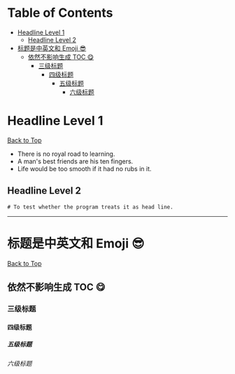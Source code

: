<a class="toc" id="table-of-contents"></a>
# Table of Contents
+ [Headline Level 1](#1)
	+ [Headline Level 2](#1-1)
+ [标题是中英文和 Emoji 😎](#2)
	+ [依然不影响生成 TOC 😋](#2-1)
		+ [三级标题](#2-1-1)
			+ [四级标题](#2-1-1-1)
				+ [五级标题](#2-1-1-1-1)
					+ [六级标题](#2-1-1-1-1-1)


<a class="toc" id ="1"></a>
# Headline Level 1
[Back to Top](#table-of-contents)

+ There is no royal road to learning.
+ A man's best friends are his ten fingers.
+ Life would be too smooth if it had no rubs in it.
<a class="toc" id ="1-1"></a>
## Headline Level 2
```
# To test whether the program treats it as head line.
```
---
<a class="toc" id ="2"></a>
# 标题是中英文和 Emoji 😎
[Back to Top](#table-of-contents)

<a class="toc" id ="2-1"></a>
## 依然不影响生成 TOC 😋
<a class="toc" id ="2-1-1"></a>
### 三级标题
<a class="toc" id ="2-1-1-1"></a>
#### 四级标题
<a class="toc" id ="2-1-1-1-1"></a>
##### 五级标题
<a class="toc" id ="2-1-1-1-1-1"></a>
###### 六级标题

